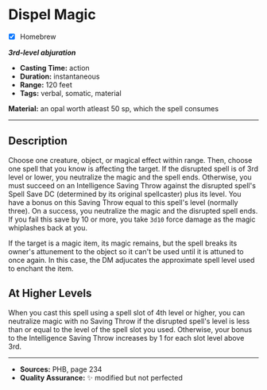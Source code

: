 # Dispel Magic
- [x] Homebrew

***3rd-level abjuration***
- **Casting Time:** action
- **Duration:** instantaneous
- **Range:** 120 feet
- **Tags:** verbal, somatic, material

**Material:** an opal worth atleast 50 sp, which the spell consumes

---

## Description
Choose one creature, object, or magical effect within range.
Then, choose one spell that you know is affecting the target.
If the disrupted spell is of 3rd level or lower, you neutralize the magic and the spell ends.
Otherwise, you must succeed on an Intelligence Saving Throw against the disrupted spell's Spell Save DC (determined by its original spellcaster) plus its level.
You have a bonus on this Saving Throw equal to this spell's level (normally three).
On a success, you neutralize the magic and the disrupted spell ends.
If you fail this save by 10 or more, you take `3d10` force damage as the magic whiplashes back at you.

If the target is a magic item, its magic remains, but the spell breaks its owner's attunement to the object so it can't be used until it is attuned to once again.
In this case, the DM adjucates the approximate spell level used to enchant the item.

## At Higher Levels
When you cast this spell using a spell slot of 4th level or higher, you can neutralize magic with no Saving Throw if the disrupted spell's level is less than or equal to the level of the spell slot you used.
Otherwise, your bonus to the Intelligence Saving Throw increases by 1 for each slot level above 3rd.

---

- **Sources:** PHB, page 234
- **Quality Assurance:** :sparkles: modified but not perfected
